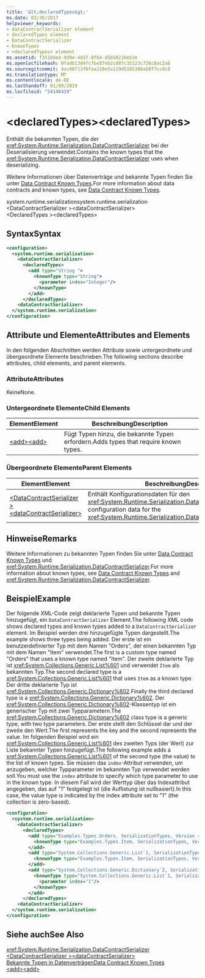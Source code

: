 ```yaml
---
title: '&lt;declaredTypes&gt;'
ms.date: 03/30/2017
helpviewer_keywords:
- dataContractSerializer element
- declaredTypes element
- DataContractSerializer
- KnownTypes
- <declaredTypes> element
ms.assetid: f35184e4-9d9e-4d37-8fb4-d5b58220eb3e
ms.openlocfilehash: 0fadb13d4fcfbe87eb2c08fc35323c726c0ac2a6
ms.sourcegitcommit: 4ac80713f6faa220e5a119d5165308a58f7ccdc8
ms.translationtype: MT
ms.contentlocale: de-DE
ms.lasthandoff: 01/09/2019
ms.locfileid: "54146419"
---
```

# <a name="ltdeclaredtypesgt"></a><span data-ttu-id="c4893-102">&lt;declaredTypes&gt;</span><span class="sxs-lookup"><span data-stu-id="c4893-102">&lt;declaredTypes&gt;</span></span>
<span data-ttu-id="c4893-103">Enthält die bekannten Typen, die der <xref:System.Runtime.Serialization.DataContractSerializer> bei der Deserialisierung verwendet.</span><span class="sxs-lookup"><span data-stu-id="c4893-103">Contains the known types that the <xref:System.Runtime.Serialization.DataContractSerializer> uses when deserializing.</span></span>  
  
 <span data-ttu-id="c4893-104">Weitere Informationen über Datenverträge und bekannte Typen finden Sie unter [Data Contract Known Types](../../../../../docs/framework/wcf/feature-details/data-contract-known-types.md).</span><span class="sxs-lookup"><span data-stu-id="c4893-104">For more information about data contracts and known types, see [Data Contract Known Types](../../../../../docs/framework/wcf/feature-details/data-contract-known-types.md).</span></span>  
  
 <span data-ttu-id="c4893-105">system.runtime.serialization</span><span class="sxs-lookup"><span data-stu-id="c4893-105">system.runtime.serialization</span></span>  
<span data-ttu-id="c4893-106">\<DataContractSerializer ></span><span class="sxs-lookup"><span data-stu-id="c4893-106">\<dataContractSerializer></span></span>  
<span data-ttu-id="c4893-107">\<DeclaredTypes ></span><span class="sxs-lookup"><span data-stu-id="c4893-107">\<declaredTypes></span></span>  
  
## <a name="syntax"></a><span data-ttu-id="c4893-108">Syntax</span><span class="sxs-lookup"><span data-stu-id="c4893-108">Syntax</span></span>  
  
```xml  
<configuration>
  <system.runtime.serialization>
    <dataContractSerializer>
      <declaredTypes>
        <add type="String ">
          <knownType type="String">
            <parameter index="Integer"/>
          </knownType>
        </add>
      </declaredTypes>
    <dataContractSerializer>
  </system.runtime.serialization>
</configuration>
```  
  
## <a name="attributes-and-elements"></a><span data-ttu-id="c4893-109">Attribute und Elemente</span><span class="sxs-lookup"><span data-stu-id="c4893-109">Attributes and Elements</span></span>  
 <span data-ttu-id="c4893-110">In den folgenden Abschnitten werden Attribute sowie untergeordnete und übergeordnete Elemente beschrieben.</span><span class="sxs-lookup"><span data-stu-id="c4893-110">The following sections describe attributes, child elements, and parent elements.</span></span>  
  
### <a name="attributes"></a><span data-ttu-id="c4893-111">Attribute</span><span class="sxs-lookup"><span data-stu-id="c4893-111">Attributes</span></span>  
 <span data-ttu-id="c4893-112">Keine</span><span class="sxs-lookup"><span data-stu-id="c4893-112">None.</span></span>  
  
### <a name="child-elements"></a><span data-ttu-id="c4893-113">Untergeordnete Elemente</span><span class="sxs-lookup"><span data-stu-id="c4893-113">Child Elements</span></span>  
  
|<span data-ttu-id="c4893-114">Element</span><span class="sxs-lookup"><span data-stu-id="c4893-114">Element</span></span>|<span data-ttu-id="c4893-115">Beschreibung</span><span class="sxs-lookup"><span data-stu-id="c4893-115">Description</span></span>|  
|-------------|-----------------|  
|[<span data-ttu-id="c4893-116">\<add></span><span class="sxs-lookup"><span data-stu-id="c4893-116">\<add></span></span>](../../../../../docs/framework/configure-apps/file-schema/wcf/add-of-declaredtypes-element.md)|<span data-ttu-id="c4893-117">Fügt Typen hinzu, die bekannte Typen erfordern.</span><span class="sxs-lookup"><span data-stu-id="c4893-117">Adds types that require known types.</span></span>|  
  
### <a name="parent-elements"></a><span data-ttu-id="c4893-118">Übergeordnete Elemente</span><span class="sxs-lookup"><span data-stu-id="c4893-118">Parent Elements</span></span>  
  
|<span data-ttu-id="c4893-119">Element</span><span class="sxs-lookup"><span data-stu-id="c4893-119">Element</span></span>|<span data-ttu-id="c4893-120">Beschreibung</span><span class="sxs-lookup"><span data-stu-id="c4893-120">Description</span></span>|  
|-------------|-----------------|  
|[<span data-ttu-id="c4893-121">\<DataContractSerializer ></span><span class="sxs-lookup"><span data-stu-id="c4893-121">\<dataContractSerializer></span></span>](../../../../../docs/framework/configure-apps/file-schema/wcf/datacontractserializer-of-system-runtime-serialization.md)|<span data-ttu-id="c4893-122">Enthält Konfigurationsdaten für den <xref:System.Runtime.Serialization.DataContractSerializer>.</span><span class="sxs-lookup"><span data-stu-id="c4893-122">Contains configuration data for the <xref:System.Runtime.Serialization.DataContractSerializer>.</span></span>|  
  
## <a name="remarks"></a><span data-ttu-id="c4893-123">Hinweise</span><span class="sxs-lookup"><span data-stu-id="c4893-123">Remarks</span></span>  
 <span data-ttu-id="c4893-124">Weitere Informationen zu bekannten Typen finden Sie unter [Data Contract Known Types](../../../../../docs/framework/wcf/feature-details/data-contract-known-types.md) und <xref:System.Runtime.Serialization.DataContractSerializer>.</span><span class="sxs-lookup"><span data-stu-id="c4893-124">For more information about known types, see [Data Contract Known Types](../../../../../docs/framework/wcf/feature-details/data-contract-known-types.md) and <xref:System.Runtime.Serialization.DataContractSerializer>.</span></span>  
  
## <a name="example"></a><span data-ttu-id="c4893-125">Beispiel</span><span class="sxs-lookup"><span data-stu-id="c4893-125">Example</span></span>  
 <span data-ttu-id="c4893-126">Der folgende XML-Code zeigt deklarierte Typen und bekannte Typen hinzugefügt, ein `DataContractSerializer` Element.</span><span class="sxs-lookup"><span data-stu-id="c4893-126">The following XML code shows declared types and known types added to a `DataContractSerializer` element.</span></span> <span data-ttu-id="c4893-127">Im Beispiel werden drei hinzugefügte Typen dargestellt.</span><span class="sxs-lookup"><span data-stu-id="c4893-127">The example shows three types being added.</span></span> <span data-ttu-id="c4893-128">Der erste ist ein benutzerdefinierter Typ mit dem Namen "Orders", der einen bekannten Typ mit dem Namen "Item" verwendet.</span><span class="sxs-lookup"><span data-stu-id="c4893-128">The first is a custom type named "Orders" that uses a known type named "Item".</span></span> <span data-ttu-id="c4893-129">Der zweite deklarierte Typ ist <xref:System.Collections.Generic.List%601> und verwendet `Item` als bekannten Typ.</span><span class="sxs-lookup"><span data-stu-id="c4893-129">The second declared type is a <xref:System.Collections.Generic.List%601> that uses `Item` as a known type.</span></span> <span data-ttu-id="c4893-130">Der dritte deklarierte Typ ist <xref:System.Collections.Generic.Dictionary%602>.</span><span class="sxs-lookup"><span data-stu-id="c4893-130">Finally the third declared type is a <xref:System.Collections.Generic.Dictionary%602>.</span></span> <span data-ttu-id="c4893-131">Der <xref:System.Collections.Generic.Dictionary%602>-Klassentyp ist ein generischer Typ mit zwei Typparametern.</span><span class="sxs-lookup"><span data-stu-id="c4893-131">The <xref:System.Collections.Generic.Dictionary%602> class type is a generic type, with two type parameters.</span></span> <span data-ttu-id="c4893-132">Der erste stellt den Schlüssel dar und der zweite den Wert.</span><span class="sxs-lookup"><span data-stu-id="c4893-132">The first represents the key and the second represents the value.</span></span> <span data-ttu-id="c4893-133">Im folgenden Beispiel wird ein <xref:System.Collections.Generic.List%601> des zweiten Typs (der Wert) zur Liste bekannter Typen hinzugefügt.</span><span class="sxs-lookup"><span data-stu-id="c4893-133">The following example adds a <xref:System.Collections.Generic.List%601> of the second type (the value) to the list of known types.</span></span> <span data-ttu-id="c4893-134">Sie müssen das `index`-Attribut verwenden, um anzugeben, welcher Typparameter im bekannten Typ verwendet werden soll.</span><span class="sxs-lookup"><span data-stu-id="c4893-134">You must use the `index` attribute to specify which type parameter to use in the known type.</span></span> <span data-ttu-id="c4893-135">In diesem Fall wird der Werttyp über das Indexattribut angegeben, das auf "1" festgelegt ist (die Auflistung ist nullbasiert).</span><span class="sxs-lookup"><span data-stu-id="c4893-135">In this case, the value type is indicated by the index attribute set to "1" (the collection is zero-based).</span></span>  
  
```xml  
<configuration>
  <system.runtime.serialization>
    <dataContractSerializer>
      <declaredTypes>
        <add type="Examples.Types.Orders, SerializationTypes, Version = 2.0.0.0, Culture = neutral, PublicKeyToken=null">
          <knownType type="Examples.Types.Item, SerializationTypes, Version=2.0.0.0, Culture=neutral, PublicKey=null" />
        </add>
        <add type="System.Collections.Generic.List`1, SerializationTypes, Version = 2.0.0.0, Culture = neutral, PublicKeyToken=null">
          <knownType type="Examples.Types.Item, SerializationTypes, Version=2.0.0.0, Culture=neutral, PublicKey=null" />
        </add>
        <add type="System.Collections.Generic.Dictionary`2, SerializationTypes, Version = 2.0.0.0, Culture = neutral, PublicKeyToken=null">
          <knownType type="System.Collections.Generic.List`1, SerializationTypes, Version = 2.0.0.0, Culture = neutral, PublicKeyToken=null">
            <parameter index="1"/>
          </knownType>
        </add>
      </declaredTypes>
    <dataContractSerializer>
  </system.runtime.serialization>
</configuration>
```  
  
## <a name="see-also"></a><span data-ttu-id="c4893-136">Siehe auch</span><span class="sxs-lookup"><span data-stu-id="c4893-136">See Also</span></span>  
 <xref:System.Runtime.Serialization.DataContractSerializer>  
 [<span data-ttu-id="c4893-137">\<DataContractSerializer ></span><span class="sxs-lookup"><span data-stu-id="c4893-137">\<dataContractSerializer></span></span>](../../../../../docs/framework/configure-apps/file-schema/wcf/datacontractserializer-element.md)  
 [<span data-ttu-id="c4893-138">Bekannte Typen in Datenverträgen</span><span class="sxs-lookup"><span data-stu-id="c4893-138">Data Contract Known Types</span></span>](../../../../../docs/framework/wcf/feature-details/data-contract-known-types.md)  
 [<span data-ttu-id="c4893-139">\<add></span><span class="sxs-lookup"><span data-stu-id="c4893-139">\<add></span></span>](../../../../../docs/framework/configure-apps/file-schema/wcf/add-of-declaredtypes-element.md)
